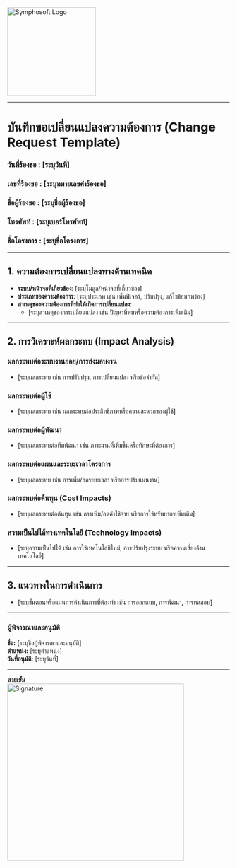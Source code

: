 <img src="https://www.symphosoft.com/logo/symphosoftLogo.png" alt="Symphosoft Logo" width="200"/>

---

# บันทึกขอเปลี่ยนแปลงความต้องการ (Change Request Template)

### วันที่ร้องขอ : [ระบุวันที่]  
### เลขที่ร้องขอ : [ระบุหมายเลขคำร้องขอ]  
### ชื่อผู้ร้องขอ : [ระบุชื่อผู้ร้องขอ]  
### โทรศัพท์ : [ระบุเบอร์โทรศัพท์]  
### ชื่อโครงการ : [ระบุชื่อโครงการ]  

---

## 1. ความต้องการเปลี่ยนแปลงทางด้านเทคนิค

- **ระบบ/หน้าจอที่เกี่ยวข้อง**: [ระบุโมดูล/หน้าจอที่เกี่ยวข้อง]  
- **ประเภทของความต้องการ**: [ระบุประเภท เช่น เพิ่มฟีเจอร์, ปรับปรุง, แก้ไขข้อบกพร่อง]  
- **สาเหตุของความต้องการที่ทำให้เกิดการเปลี่ยนแปลง**:  
  - [ระบุสาเหตุของการเปลี่ยนแปลง เช่น ปัญหาที่พบหรือความต้องการเพิ่มเติม]

---

## 2. การวิเคราะห์ผลกระทบ (Impact Analysis)

### ผลกระทบต่อระบบงานย่อย/การส่งมอบงาน  
- [ระบุผลกระทบ เช่น การปรับปรุง, การเปลี่ยนแปลง หรือข้อจำกัด]

### ผลกระทบต่อผู้ใช้  
- [ระบุผลกระทบ เช่น ผลกระทบต่อประสิทธิภาพหรือความสะดวกของผู้ใช้]

### ผลกระทบต่อผู้พัฒนา  
- [ระบุผลกระทบต่อทีมพัฒนา เช่น ภาระงานที่เพิ่มขึ้นหรือทักษะที่ต้องการ]

### ผลกระทบต่อแผนและระยะเวลาโครงการ  
- [ระบุผลกระทบ เช่น การเพิ่ม/ลดระยะเวลา หรือการปรับแผนงาน]

### ผลกระทบต่อต้นทุน (Cost Impacts)  
- [ระบุผลกระทบต่อต้นทุน เช่น การเพิ่ม/ลดค่าใช้จ่าย หรือการใช้ทรัพยากรเพิ่มเติม]

### ความเป็นไปได้ทางเทคโนโลยี (Technology Impacts)  
- [ระบุความเป็นไปได้ เช่น การใช้เทคโนโลยีใหม่, การปรับปรุงระบบ หรือความเสี่ยงด้านเทคโนโลยี]

---

## 3. แนวทางในการดำเนินการ

- [ระบุขั้นตอนหรือแผนการดำเนินการที่ต้องทำ เช่น การออกแบบ, การพัฒนา, การทดสอบ]  

---

### ผู้พิจารณาและอนุมัติ  
**ชื่อ:** [ระบุชื่อผู้พิจารณาและอนุมัติ]  
**ตำแหน่ง:** [ระบุตำแหน่ง]  
**วันที่อนุมัติ:** [ระบุวันที่]  

---

***ลายเซ็น***  
<img src="[ระบุ URL ของลายเซ็น]" alt="Signature" width="400"/>  